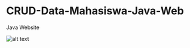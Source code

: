 
# CRUD-Data-Mahasiswa-Java-Web

Java Website

![alt text](https://github.com/JanuwaPutra/CRUD-Data-Mahasiswa-Java-Web/blob/main/Screenshot%202023-09-16%20214938.png?raw=true)


